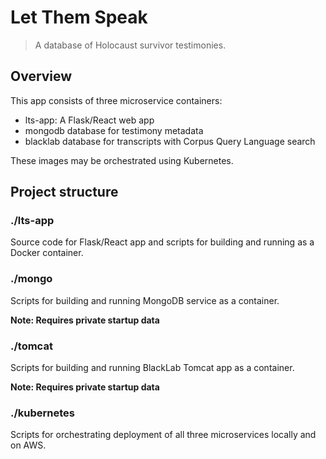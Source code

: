 # Let Them Speak

> A database of Holocaust survivor testimonies.

## Overview

This app consists of three microservice containers:

- lts-app: A Flask/React web app
- mongodb database for testimony metadata
- blacklab database for transcripts with Corpus Query Language search

These images may be orchestrated using Kubernetes.

## Project structure

### ./lts-app

Source code for Flask/React app and scripts for building and running as a Docker
container.

### ./mongo

Scripts for building and running MongoDB service as a container.

**Note: Requires private startup data**

### ./tomcat

Scripts for building and running BlackLab Tomcat app as a container.

**Note: Requires private startup data**

### ./kubernetes

Scripts for orchestrating deployment of all three microservices locally and on AWS.